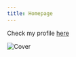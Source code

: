 ```yaml
---
title: Homepage
---
```


Check my profile [here](https://khanhnd185.github.io/my-blog/2023/01/26/Resume.html)

![Cover](https://raw.githubusercontent.com/khanhnd185/my-blog/my-pages/_posts/images/cover.jpg)
